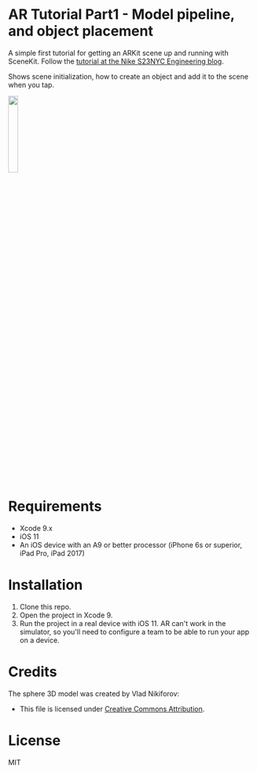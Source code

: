 # AR Tutorial Part1 - Model pipeline, and object placement

A simple first tutorial for getting an ARKit scene up and running with SceneKit. Follow the [tutorial at the Nike S23NYC Engineering blog](https://medium.com/s23nyc-tech).

Shows scene initialization, how to create an object and add it to the scene when you tap. 

<img src="https://github.com/AbovegroundDan/ARTutorial_Part1/blob/master/many_spheres.jpg" width="20%" height="20%">

# Requirements

- Xcode 9.x
- iOS 11
- An iOS device with an A9 or better processor (iPhone 6s or superior, iPad Pro, iPad 2017)

# Installation
1. Clone this repo.
2. Open the project in Xcode 9.
4. Run the project in a real device with iOS 11. AR can't work in the simulator, so you'll need to configure a team to be able to run your app on a device.

# Credits
The sphere 3D model was created by Vlad Nikiforov:
- This file is licensed under [Creative Commons Attribution](https://creativecommons.org/licenses/by/4.0/).


# License
MIT